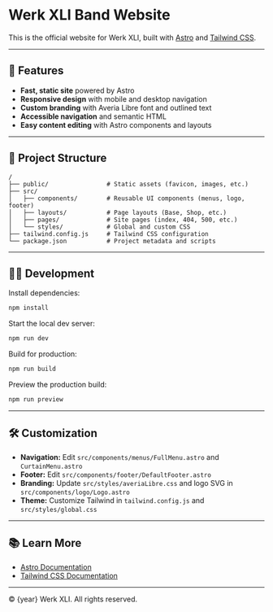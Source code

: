 # Werk XLI Band Website

This is the official website for Werk XLI, built with [Astro](https://astro.build/) and [Tailwind CSS](https://tailwindcss.com/).

---

## 🚀 Features

- **Fast, static site** powered by Astro
- **Responsive design** with mobile and desktop navigation
- **Custom branding** with Averia Libre font and outlined text
- **Accessible navigation** and semantic HTML
- **Easy content editing** with Astro components and layouts

---

## 📁 Project Structure

```
/
├── public/                # Static assets (favicon, images, etc.)
├── src/
│   ├── components/        # Reusable UI components (menus, logo, footer)
│   ├── layouts/           # Page layouts (Base, Shop, etc.)
│   ├── pages/             # Site pages (index, 404, 500, etc.)
│   └── styles/            # Global and custom CSS
├── tailwind.config.js     # Tailwind CSS configuration
└── package.json           # Project metadata and scripts
```

---

## 🧑‍💻 Development

Install dependencies:

```sh
npm install
```

Start the local dev server:

```sh
npm run dev
```

Build for production:

```sh
npm run build
```

Preview the production build:

```sh
npm run preview
```

---

## 🛠️ Customization

- **Navigation:** Edit `src/components/menus/FullMenu.astro` and `CurtainMenu.astro`
- **Footer:** Edit `src/components/footer/DefaultFooter.astro`
- **Branding:** Update `src/styles/averiaLibre.css` and logo SVG in `src/components/logo/Logo.astro`
- **Theme:** Customize Tailwind in `tailwind.config.js` and `src/styles/global.css`

---

## 📚 Learn More

- [Astro Documentation](https://docs.astro.build)
- [Tailwind CSS Documentation](https://tailwindcss.com/docs)

---

© {year} Werk XLI. All rights reserved.